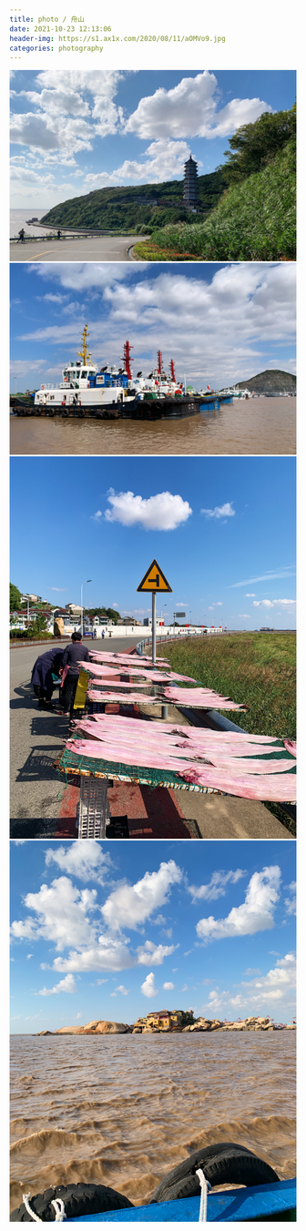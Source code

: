 ```yaml
---
title: photo / 舟山
date: 2021-10-23 12:13:06
header-img: https://s1.ax1x.com/2020/08/11/aOMVo9.jpg
categories: photography
---
```


![](211023-1/01.jpg)
![](211023-1/02.jpg)
![](211023-1/03.jpg)
![](211023-1/04.jpg)